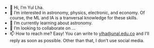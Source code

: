 - 👋 Hi, I’m Yul Lha.
- 👀 I’m interested in astronomy, physics, electronic, and economy. Of course, the ML and IA is a tranversal knowledge for these skills.
- 🌱 I’m currently learning about astronomy.
- 💞️ I’m looking to collaborate on ...
- 📫 How to reach me? Easy! You can write to ylha@unal.edu.co and I'll reply as soon as possible. Other than that, I don't use social media.

<!---
yullha/yullha is a ✨ special ✨ repository because its `README.md` (this file) appears on your GitHub profile.
You can click the Preview link to take a look at your changes.
--->

